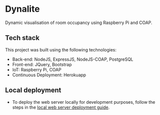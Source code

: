 # Dynalite
Dynamic visualisation of room occupancy using Raspberry Pi and COAP.

## Tech stack
This project was built using the following technologies:
- Back-end: NodeJS, ExpressJS, NodeJS-COAP, PostgreSQL
- Front-end: JQuery, Bootstrap
- IoT: Raspberry Pi, COAP
- Continuous Deployment: Herokuapp

## Local deployment

- To deploy the web server locally for development purposes, follow the steps in the [local web server deployment guide](DEVELOP_wEB.md).